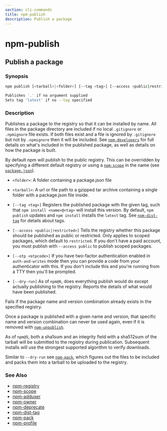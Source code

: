 ```yaml
---
section: cli-commands 
title: npm-publish
description: Publish a package
---
```


# npm-publish

## Publish a package

### Synopsis
```bash
npm publish [<tarball>|<folder>] [--tag <tag>] [--access <public|restricted>] [--otp otpcode] [--dry-run]

Publishes '.' if no argument supplied
Sets tag 'latest' if no --tag specified
```

### Description

Publishes a package to the registry so that it can be installed by name. All
files in the package directory are included if no local `.gitignore` or
`.npmignore` file exists. If both files exist and a file is ignored by
`.gitignore` but not by `.npmignore` then it will be included.  See
[`npm-developers`](/docs/using-npm/developers) for full details on what's included in the published
package, as well as details on how the package is built.

By default npm will publish to the public registry. This can be overridden by
specifying a different default registry or using a [`npm-scope`](npm-scope) in the name
(see [`package.json`](/docs/configuring-npm/package-json)).

* `<folder>`:
  A folder containing a package.json file

* `<tarball>`:
  A url or file path to a gzipped tar archive containing a single folder
  with a package.json file inside.

* `[--tag <tag>]`
  Registers the published package with the given tag, such that `npm install
  <name>@<tag>` will install this version.  By default, `npm publish` updates
  and `npm install` installs the `latest` tag. See [`npm-dist-tag`](npm-dist-tag) for
  details about tags.

* `[--access <public|restricted>]`
  Tells the registry whether this package should be published as public or
  restricted. Only applies to scoped packages, which default to `restricted`.
  If you don't have a paid account, you must publish with `--access public`
  to publish scoped packages.

* `[--otp <otpcode>]`
  If you have two-factor authentication enabled in `auth-and-writes` mode
  then you can provide a code from your authenticator with this. If you
  don't include this and you're running from a TTY then you'll be prompted.

* `[--dry-run]`
  As of `npm@6`, does everything publish would do except actually publishing
  to the registry. Reports the details of what would have been published.

Fails if the package name and version combination already exists in
the specified registry.

Once a package is published with a given name and version, that
specific name and version combination can never be used again, even if
it is removed with [`npm-unpublish`](npm-unpublish).

As of `npm@5`, both a sha1sum and an integrity field with a sha512sum of the
tarball will be submitted to the registry during publication. Subsequent
installs will use the strongest supported algorithm to verify downloads.

Similar to `--dry-run` see [`npm-pack`](npm-pack), which figures out the files to be
included and packs them into a tarball to be uploaded to the registry.

### See Also

* [npm-registry](/using-npm/registry)
* [npm-scope](/using-npm/scope)
* [npm-adduser](/cli-commands/npm-adduser)
* [npm-owner](/cli-commands/npm-owner)
* [npm-deprecate](/cli-commands/npm-deprecate)
* [npm-dist-tag](/cli-commands/npm-dist-tag)
* [npm-pack](/cli-commands/npm-pack)
* [npm-profile](/cli-commands/npm-profile)
